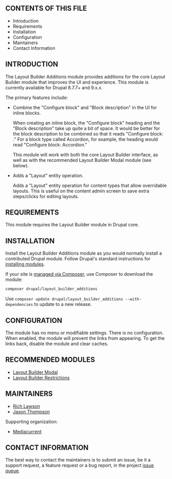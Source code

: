 CONTENTS OF THIS FILE
---------------------

 * Introduction
 * Requirements
 * Installation
 * Configuration
 * Maintainers
 * Contact Information


INTRODUCTION
------------

The Layout Builder Additions module provides additions for the core Layout 
Builder module that improves the UI and experience. This module is currently 
available for Drupal 8.7.7+ and 9.x.x.

The primary features include:

* Combine the "Configure block" and "Block description" in the UI for inline
blocks.

  When creating an inline block, the "Configure block" heading and the "Block
  description" take up quite a bit of space. It would be better for the block
  description to be combined so that it reads "Configure block: ." For a block
  type called Accordion, for example, the heading would read "Configure block:
  Accordion."

  This module will work with both the core Layout Builder interface, as well as
  with the recommended Layout Builder Modal module (see below).

* Adds a "Layout" entity operation.

  Adds a "Layout" entity operation for content types that allow overridable
  layouts. This is useful on the content admin screen to save extra steps/clicks
  for editing layouts.


REQUIREMENTS
------------

This module requires the Layout Builder module in Drupal core.


INSTALLATION
------------

Install the Layout Builder Additions module as you would normally install a 
contributed Drupal module. Follow Drupal's standard instructions for 
[installing modules](https://www.drupal.org/docs/extending-drupal/installing-modules).

If your site is [managed via Composer](https://www.drupal.org/node/2718229), use
Composer to download the module:

   ```sh
   composer drupal/layout_builder_additions
   ```

Use ```composer update drupal/layout_builder_additions --with-dependencies```
to update to a new release.


CONFIGURATION
-------------

The module has no menu or modifiable settings. There is no configuration. When
enabled, the module will prevent the links from appearing. To get the links
back, disable the module and clear caches.


RECOMMENDED MODULES
-------------------

* [Layout Builder Modal](https://www.drupal.org/project/layout_builder_modal)
* [Layout Builder Restrictions](https://www.drupal.org/project/layout_builder_restrictions)


MAINTAINERS
-----------

* [Rich Lawson](https://www.drupal.org/u/rklawson)
* [Jason Thompson](https://www.drupal.org/u/galactus86)

Supporting organization:

* [Mediacurrent](https://www.mediacurrent.com)


CONTACT INFORMATION
-------------------

The best way to contact the maintainers is to submit an issue, be it a support
request, a feature request or a bug report, in the project
[issue queue](https://www.drupal.org/project/issues/layout_builder_additions).
